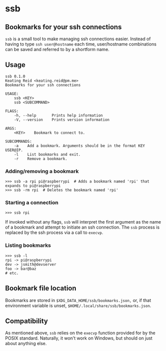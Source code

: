 # ssb
## Bookmarks for your ssh connections

`ssb` is a small tool to make managing ssh connections easier. Instead of
having to type `ssh user@hostname` each time, user/hostname combinations can
be saved and referred to by a shortform name.

## Usage
```
ssb 0.1.0
Keating Reid <keating.reid@pm.me>
Bookmarks for your ssh connections

USAGE:
    ssb <KEY>
    ssb <SUBCOMMAND>

FLAGS:
    -h, --help       Prints help information
    -V, --version    Prints version information

ARGS:
    <KEY>    Bookmark to connect to.

SUBCOMMANDS:
    -a    Add a bookmark. Arguments should be in the format KEY USER@IP.
    -l    List bookmarks and exit.
    -r    Remove a bookmark.
```

### Adding/removing a bookmark
```
>>> ssb -a rpi pi@raspberrypi  # Adds a bookmark named 'rpi' that expands to pi@raspberrypi
>>> ssb -rm rpi  # Deletes the bookmark named 'rpi'
```

### Starting a connection
```
>>> ssb rpi
```
If invoked without any flags, `ssb` will interpret the first argument as the
name of a bookmark and attempt to initiate an ssh connection. The `ssb` process
is replaced by the ssh process via a call to `execvp`.

### Listing bookmarks
```
>>> ssb -l
rpi -> pi@raspberrypi
dev -> jsmith@devserver
foo -> bar@baz
# etc.
```

## Bookmark file location
Bookmarks are stored in `$XDG_DATA_HOME/ssb/bookmarks.json,` or, if that
environment variable is unset, `$HOME/.local/share/ssb/bookmarks.json`.

## Compatibility
As mentioned above, `ssb` relies on the `execvp` function provided for by the
POSIX standard. Naturally, it won't work on Windows, but should on just about
anything else.

